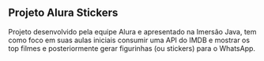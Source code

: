 ## Projeto Alura Stickers

Projeto desenvolvido pela equipe Alura e apresentado na Imersão Java, tem como foco em suas aulas iniciais consumir uma API do IMDB e mostrar os top filmes e posteriormente gerar figurinhas (ou stickers) para o WhatsApp.
